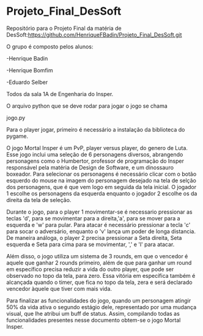 # Projeto_Final_DesSoft

Repositório para o Projeto Final da matéria de DesSoft:https://github.com/HenriqueFBadin/Projeto_Final_DesSoft.git

O grupo é composto pelos alunos:

-Henrique Badin

-Henrique Bomfim 

-Eduardo Selber 

Todos da sala 1A de Engenharia do Insper.

O arquivo python que se deve rodar para jogar o jogo se chama

jogo.py


Para o player jogar, primeiro é necessário a instalação da biblioteca do pygame.

O jogo Mortal Insper é um PvP, player versus player, do genero de Luta. Esse jogo inclui uma seleção de 6 personagens diversos, abrangendo personagens como o Humbertor, professor de programação do Insper responsável pela matéria de Design de Software, e um dinossauro boxeador. Para selecionar os personagens é necessário clicar com o botão esquerdo do mouse na imagem do personagem desejado na tela de selção dos personagens, que é que vem logo em seguida da tela inicial. O jogador 1 escolhe os personagens da esquerda enquanto o jogador 2 escolhe os da direita da tela de seleção. 

Durante o jogo, para o player 1 movimentar-se é necessario pressionar as teclas 'd', para se movimentar para a direita,'a', para se mover para a esquerda e 'w' para pular. Para atacar é necessário pressionar a tecla 'c' para socar o adversário, enquanto o 'v' lança um poder de longa distancia. De maneira análoga, o player 2 precisa pressionar a Seta direita, Seta esquerda e Seta para cima para se movimentar, ',' e 'l' para atacar. 

Além disso, o jogo utiliza um sistema de 3 rounds, em que o vencedor é aquele que ganhar 2 rounds primeiro, além de que para ganhar um round em específico precisa reduzir a vida do outro player, que pode ser observado no topo da tela, para zero. Essa vitória em específica também é alcançada quando  o timer, que fica no topo da tela, zera e será declarado vencedor àquele que tiver com mais vida. 

Para finalizar as funcionalidades do jogo, quando um personagem atingir 50% da vida ativa o segundo estágio dele, representado por uma mudança visual, que lhe atribui um buff de status. Assim, compilando todas as funcionalidades presentes nesse documento obtem-se o jogo Mortal Insper.  